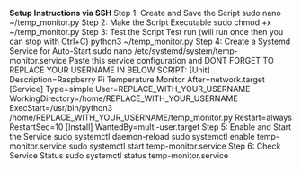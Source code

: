 **Setup Instructions via SSH**
Step 1: Create and Save the Script
sudo nano ~/temp_monitor.py
Step 2: Make the Script Executable
sudo chmod +x ~/temp_monitor.py
Step 3: Test the Script
Test run (will run once then you can stop with Ctrl+C)
python3 ~/temp_monitor.py
Step 4: Create a Systemd Service for Auto-Start
sudo nano /etc/systemd/system/temp-monitor.service
Paste this service configuration and DONT FORGET TO REPLACE YOUR USERNAME IN BELOW SCRIPT:
[Unit]
Description=Raspberry Pi Temperature Monitor
After=network.target
[Service]
Type=simple
User=REPLACE_WITH_YOUR_USERNAME
WorkingDirectory=/home/REPLACE_WITH_YOUR_USERNAME
ExecStart=/usr/bin/python3 /home/REPLACE_WITH_YOUR_USERNAME/temp_monitor.py
Restart=always
RestartSec=10
[Install]
WantedBy=multi-user.target
Step 5: Enable and Start the Service
sudo systemctl daemon-reload
sudo systemctl enable temp-monitor.service
sudo systemctl start temp-monitor.service
Step 6: Check Service Status
sudo systemctl status temp-monitor.service
